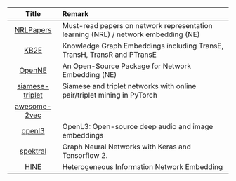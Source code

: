 | Title | Remark |
| :----: | :---- |
|[NRLPapers](https://github.com/thunlp/NRLpapers)|Must-read papers on network representation learning (NRL) / network embedding (NE)|
|[KB2E](https://github.com/thunlp/KB2E)|Knowledge Graph Embeddings including TransE, TransH, TransR and PTransE|
|[OpenNE](https://github.com/thunlp/OpenNE)|An Open-Source Package for Network Embedding (NE)|
|[siamese-triplet](https://github.com/adambielski/siamese-triplet)|Siamese and triplet networks with online pair/triplet mining in PyTorch|
|[awesome-2vec](https://github.com/MaxwellRebo/awesome-2vec)|
|[openl3](https://github.com/marl/openl3)|OpenL3: Open-source deep audio and image embeddings|
|[spektral](https://github.com/danielegrattarola/spektral/)|Graph Neural Networks with Keras and Tensorflow 2. |
|[HINE](https://github.com/zhoushengisnoob/HINE)|Heterogeneous Information Network Embedding|
